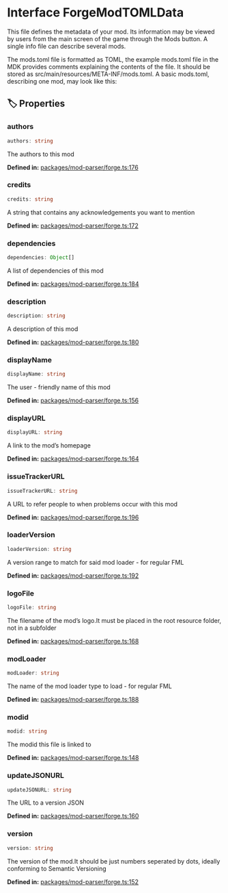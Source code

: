 # Interface ForgeModTOMLData

This file defines the metadata of your mod. Its information may be viewed by users from the main screen of the game through the Mods button. A single info file can describe several mods.

The mods.toml file is formatted as TOML, the example mods.toml file in the MDK provides comments explaining the contents of the file. It should be stored as src/main/resources/META-INF/mods.toml. A basic mods.toml, describing one mod, may look like this:
## 🏷️ Properties

### authors

```ts
authors: string
```
The authors to this mod
<p style="font-size: 14px; color: var(--vp-c-text-2)">
<strong>Defined in:</strong> <a href="https://github.com/voxelum/minecraft-launcher-core-node/blob/master/packages/mod-parser/forge.ts#L176" target="_blank" rel="noreferrer">packages/mod-parser/forge.ts:176</a>
</p>


### credits

```ts
credits: string
```
A string that contains any acknowledgements you want to mention
<p style="font-size: 14px; color: var(--vp-c-text-2)">
<strong>Defined in:</strong> <a href="https://github.com/voxelum/minecraft-launcher-core-node/blob/master/packages/mod-parser/forge.ts#L172" target="_blank" rel="noreferrer">packages/mod-parser/forge.ts:172</a>
</p>


### dependencies

```ts
dependencies: Object[]
```
A list of dependencies of this mod
<p style="font-size: 14px; color: var(--vp-c-text-2)">
<strong>Defined in:</strong> <a href="https://github.com/voxelum/minecraft-launcher-core-node/blob/master/packages/mod-parser/forge.ts#L184" target="_blank" rel="noreferrer">packages/mod-parser/forge.ts:184</a>
</p>


### description

```ts
description: string
```
A description of this mod
<p style="font-size: 14px; color: var(--vp-c-text-2)">
<strong>Defined in:</strong> <a href="https://github.com/voxelum/minecraft-launcher-core-node/blob/master/packages/mod-parser/forge.ts#L180" target="_blank" rel="noreferrer">packages/mod-parser/forge.ts:180</a>
</p>


### displayName

```ts
displayName: string
```
The user - friendly name of this mod
<p style="font-size: 14px; color: var(--vp-c-text-2)">
<strong>Defined in:</strong> <a href="https://github.com/voxelum/minecraft-launcher-core-node/blob/master/packages/mod-parser/forge.ts#L156" target="_blank" rel="noreferrer">packages/mod-parser/forge.ts:156</a>
</p>


### displayURL

```ts
displayURL: string
```
A link to the mod’s homepage
<p style="font-size: 14px; color: var(--vp-c-text-2)">
<strong>Defined in:</strong> <a href="https://github.com/voxelum/minecraft-launcher-core-node/blob/master/packages/mod-parser/forge.ts#L164" target="_blank" rel="noreferrer">packages/mod-parser/forge.ts:164</a>
</p>


### issueTrackerURL

```ts
issueTrackerURL: string
```
A URL to refer people to when problems occur with this mod
<p style="font-size: 14px; color: var(--vp-c-text-2)">
<strong>Defined in:</strong> <a href="https://github.com/voxelum/minecraft-launcher-core-node/blob/master/packages/mod-parser/forge.ts#L196" target="_blank" rel="noreferrer">packages/mod-parser/forge.ts:196</a>
</p>


### loaderVersion

```ts
loaderVersion: string
```
A version range to match for said mod loader - for regular FML
<p style="font-size: 14px; color: var(--vp-c-text-2)">
<strong>Defined in:</strong> <a href="https://github.com/voxelum/minecraft-launcher-core-node/blob/master/packages/mod-parser/forge.ts#L192" target="_blank" rel="noreferrer">packages/mod-parser/forge.ts:192</a>
</p>


### logoFile

```ts
logoFile: string
```
The filename of the mod’s logo.It must be placed in the root resource folder, not in a subfolder
<p style="font-size: 14px; color: var(--vp-c-text-2)">
<strong>Defined in:</strong> <a href="https://github.com/voxelum/minecraft-launcher-core-node/blob/master/packages/mod-parser/forge.ts#L168" target="_blank" rel="noreferrer">packages/mod-parser/forge.ts:168</a>
</p>


### modLoader

```ts
modLoader: string
```
The name of the mod loader type to load - for regular FML
<p style="font-size: 14px; color: var(--vp-c-text-2)">
<strong>Defined in:</strong> <a href="https://github.com/voxelum/minecraft-launcher-core-node/blob/master/packages/mod-parser/forge.ts#L188" target="_blank" rel="noreferrer">packages/mod-parser/forge.ts:188</a>
</p>


### modid

```ts
modid: string
```
The modid this file is linked to
<p style="font-size: 14px; color: var(--vp-c-text-2)">
<strong>Defined in:</strong> <a href="https://github.com/voxelum/minecraft-launcher-core-node/blob/master/packages/mod-parser/forge.ts#L148" target="_blank" rel="noreferrer">packages/mod-parser/forge.ts:148</a>
</p>


### updateJSONURL

```ts
updateJSONURL: string
```
The URL to a version JSON
<p style="font-size: 14px; color: var(--vp-c-text-2)">
<strong>Defined in:</strong> <a href="https://github.com/voxelum/minecraft-launcher-core-node/blob/master/packages/mod-parser/forge.ts#L160" target="_blank" rel="noreferrer">packages/mod-parser/forge.ts:160</a>
</p>


### version

```ts
version: string
```
The version of the mod.It should be just numbers seperated by dots, ideally conforming to Semantic Versioning
<p style="font-size: 14px; color: var(--vp-c-text-2)">
<strong>Defined in:</strong> <a href="https://github.com/voxelum/minecraft-launcher-core-node/blob/master/packages/mod-parser/forge.ts#L152" target="_blank" rel="noreferrer">packages/mod-parser/forge.ts:152</a>
</p>


